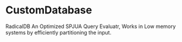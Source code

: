 # CustomDatabase
RadicalDB 
An Optimized SPJUA Query Evaluatr,
Works in Low memory systems by efficiently partitioning the input.



